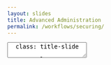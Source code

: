 ```yaml
---
layout: slides
title: Advanced Administration
permalink: /workflows/securing/
---
```


<textarea id="source">
  class: title-slide

  <span class="mega-octicon octicon-mark-github"></span>
  <h1>Securing Branches</h1>

  <footer>
    <div class="octicon-spacer"><span class="octicon octicon-logo-github"></span><span class="tagline">how people build software</span></div>
  </footer>
  ---
  class: title-top

  # Why Secure a Branch?

  - Protect a Branch from Force Pushing
  - Specify teams or users allowed to merge
  - Use Required Statuses to disallow failed code
  - A secured branch should be 100% deployable
  - Help Developers break bad habit of committing directly to master

  <footer>
    <div class="octicon-spacer"><span class="octicon octicon-logo-github"></span><span class="tagline">how people build software</span></div>
  </footer>
</textarea>
